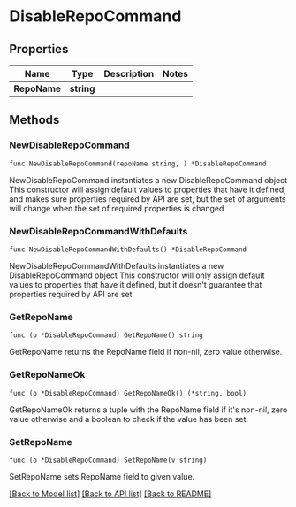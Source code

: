 # DisableRepoCommand

## Properties

Name | Type | Description | Notes
------------ | ------------- | ------------- | -------------
**RepoName** | **string** |  | 

## Methods

### NewDisableRepoCommand

`func NewDisableRepoCommand(repoName string, ) *DisableRepoCommand`

NewDisableRepoCommand instantiates a new DisableRepoCommand object
This constructor will assign default values to properties that have it defined,
and makes sure properties required by API are set, but the set of arguments
will change when the set of required properties is changed

### NewDisableRepoCommandWithDefaults

`func NewDisableRepoCommandWithDefaults() *DisableRepoCommand`

NewDisableRepoCommandWithDefaults instantiates a new DisableRepoCommand object
This constructor will only assign default values to properties that have it defined,
but it doesn't guarantee that properties required by API are set

### GetRepoName

`func (o *DisableRepoCommand) GetRepoName() string`

GetRepoName returns the RepoName field if non-nil, zero value otherwise.

### GetRepoNameOk

`func (o *DisableRepoCommand) GetRepoNameOk() (*string, bool)`

GetRepoNameOk returns a tuple with the RepoName field if it's non-nil, zero value otherwise
and a boolean to check if the value has been set.

### SetRepoName

`func (o *DisableRepoCommand) SetRepoName(v string)`

SetRepoName sets RepoName field to given value.



[[Back to Model list]](../README.md#documentation-for-models) [[Back to API list]](../README.md#documentation-for-api-endpoints) [[Back to README]](../README.md)


